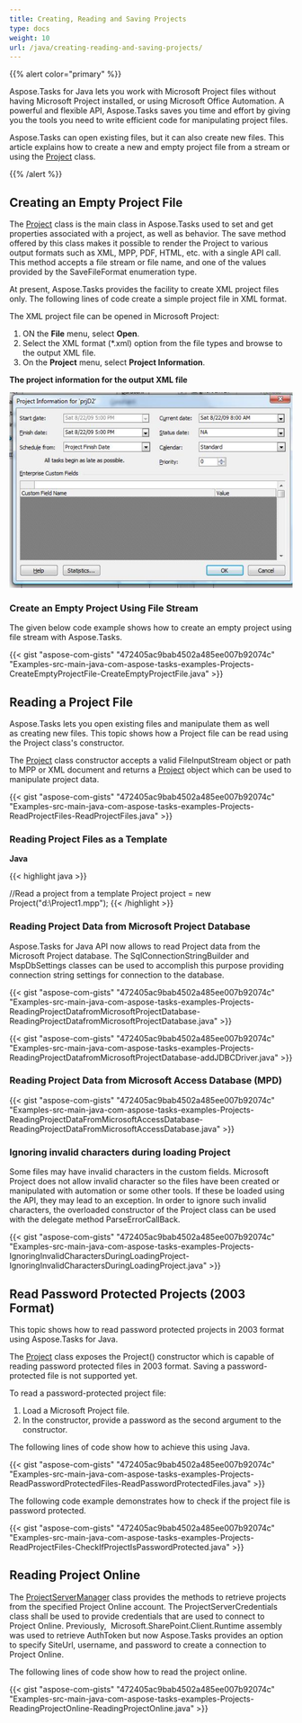 ```yaml
---
title: Creating, Reading and Saving Projects
type: docs
weight: 10
url: /java/creating-reading-and-saving-projects/
---
```


{{% alert color="primary" %}} 

Aspose.Tasks for Java lets you work with Microsoft Project files without having Microsoft Project installed, or using Microsoft Office Automation. A powerful and flexible API, Aspose.Tasks saves you time and effort by giving you the tools you need to write efficient code for manipulating project files.

Aspose.Tasks can open existing files, but it can also create new files. This article explains how to create a new and empty project file from a stream or using the [Project](https://apireference.aspose.com/tasks/java/com.aspose.tasks/project) class.

{{% /alert %}} 
## **Creating an Empty Project File**
The [Project](https://apireference.aspose.com/tasks/java/com.aspose.tasks/project) class is the main class in Aspose.Tasks used to set and get properties associated with a project, as well as behavior. The save method offered by this class makes it possible to render the Project to various output formats such as XML, MPP, PDF, HTML, etc. with a single API call. This method accepts a file stream or file name, and one of the values provided by the SaveFileFormat enumeration type.

At present, Aspose.Tasks provides the facility to create XML project files only. The following lines of code create a simple project file in XML format.

The XML project file can be opened in Microsoft Project:

1. ON the **File** menu, select **Open**.
2. Select the XML format (*.xml) option from the file types and browse to the output XML file.
3. On the **Project** menu, select **Project Information**.

**The project information for the output XML file** 

![check project properties of resaved Microsoft Project XML file](creating-reading-and-saving-projects_1.png)

### **Create an Empty Project Using File Stream**
The given below code example shows how to create an empty project using file stream with Aspose.Tasks. 

{{< gist "aspose-com-gists" "472405ac9bab4502a485ee007b92074c" "Examples-src-main-java-com-aspose-tasks-examples-Projects-CreateEmptyProjectFile-CreateEmptyProjectFile.java" >}}

## **Reading a Project File**
Aspose.Tasks lets you open existing files and manipulate them as well as creating new files. This topic shows how a Project file can be read using the Project class's constructor.

The [Project](https://apireference.aspose.com/tasks/java/com.aspose.tasks/project) class constructor accepts a valid FileInputStream object or path to MPP or XML document and returns a [Project](https://apireference.aspose.com/tasks/java/com.aspose.tasks/project) object which can be used to manipulate project data.

{{< gist "aspose-com-gists" "472405ac9bab4502a485ee007b92074c" "Examples-src-main-java-com-aspose-tasks-examples-Projects-ReadProjectFiles-ReadProjectFiles.java" >}}
### **Reading Project Files as a Template**
**Java**

{{< highlight java >}}

 //Read a project from a template
 Project project = new Project("d:\\Project1.mpp");
{{< /highlight >}}
### **Reading Project Data from Microsoft Project Database**
Aspose.Tasks for Java API now allows to read Project data from the Microsoft Project database. The SqlConnectionStringBuilder and MspDbSettings classes can be used to accomplish this purpose providing connection string settings for connection to the database.

{{< gist "aspose-com-gists" "472405ac9bab4502a485ee007b92074c" "Examples-src-main-java-com-aspose-tasks-examples-Projects-ReadingProjectDatafromMicrosoftProjectDatabase-ReadingProjectDatafromMicrosoftProjectDatabase.java" >}}

{{< gist "aspose-com-gists" "472405ac9bab4502a485ee007b92074c" "Examples-src-main-java-com-aspose-tasks-examples-Projects-ReadingProjectDatafromMicrosoftProjectDatabase-addJDBCDriver.java" >}}


### **Reading Project Data from Microsoft Access Database (MPD)**
{{< gist "aspose-com-gists" "472405ac9bab4502a485ee007b92074c" "Examples-src-main-java-com-aspose-tasks-examples-Projects-ReadingProjectDataFromMicrosoftAccessDatabase-ReadingProjectDataFromMicrosoftAccessDatabase.java" >}}
### **Ignoring invalid characters during loading Project**
Some files may have invalid characters in the custom fields. Microsoft Project does not allow invalid character so the files have been created or manipulated with automation or some other tools.
If these be loaded using the API, they may lead to an exception. In order to ignore such invalid characters, the overloaded constructor of the Project class can be used with the delegate method ParseErrorCallBack.

{{< gist "aspose-com-gists" "472405ac9bab4502a485ee007b92074c" "Examples-src-main-java-com-aspose-tasks-examples-Projects-IgnoringInvalidCharactersDuringLoadingProject-IgnoringInvalidCharactersDuringLoadingProject.java" >}}

## **Read Password Protected Projects (2003 Format)**
This topic shows how to read password protected projects in 2003 format using Aspose.Tasks for Java.

The [Project](https://apireference.aspose.com/tasks/java/com.aspose.tasks/project) class exposes the Project() constructor which is capable of reading password protected files in 2003 format. Saving a password-protected file is not supported yet.

To read a password-protected project file:

1. Load a Microsoft Project file.
2. In the constructor, provide a password as the second argument to the constructor.

The following lines of code show how to achieve this using Java.

{{< gist "aspose-com-gists" "472405ac9bab4502a485ee007b92074c" "Examples-src-main-java-com-aspose-tasks-examples-Projects-ReadPasswordProtectedFiles-ReadPasswordProtectedFiles.java" >}}

The following code example demonstrates how to check if the project file is password protected.

{{< gist "aspose-com-gists" "472405ac9bab4502a485ee007b92074c" "Examples-src-main-java-com-aspose-tasks-examples-Projects-ReadProjectFiles-CheckIfProjectIsPasswordProtected.java" >}}

## **Reading Project Online**
The [ProjectServerManager](https://apireference.aspose.com/tasks/java/com.aspose.tasks/ProjectServerManager) class provides the methods to retrieve projects from the specified Project Online account. The ProjectServerCredentials class shall be used to provide credentials that are used to connect to Project Online. Previously,  Microsoft.SharePoint.Client.Runtime assembly was used to retrieve AuthToken but now Aspose.Tasks provides an option to specify SiteUrl, username, and password to create a connection to Project Online.  

The following lines of code show how to read the project online.

{{< gist "aspose-com-gists" "472405ac9bab4502a485ee007b92074c" "Examples-src-main-java-com-aspose-tasks-examples-Projects-ReadingProjectOnline-ReadingProjectOnline.java" >}}
